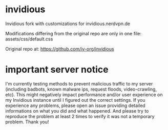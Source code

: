 # invidious
Invidious fork with customizations for invidious.nerdvpn.de

Modifications differing from the original repo are only in one file:
assets/css/default.css

Original repo at: https://github.com/iv-org/invidious

# important server notice
I'm currently testing methods to prevent malicious traffic to my server (including badbots, known malware ips, request floods, video-crawling, etc).
This might negatively impact performance and/or user experience on my Invidious instance until I figured out the correct settings.
If you experience any problems, please open an issue providing detailed informations on what you did and what happened.
And please try to reproduce the problem at least 2 times to verify it was not a temporary problem.
Thank you!
